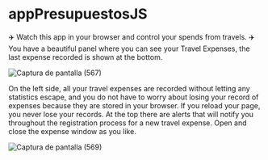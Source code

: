 # appPresupuestosJS
✈️ Watch this app in your browser and control your spends from travels. ✈️
You have a beautiful panel where you can see your Travel Expenses, the last expense recorded is shown at the bottom.

![Captura de pantalla (567)](https://user-images.githubusercontent.com/73729459/112721918-7f024c00-8ed4-11eb-834a-102da037f2c8.png)

On the left side, all your travel expenses are recorded without letting any statistics escape, and you do not have to worry about losing your record of expenses because they are stored in your browser. If you reload your page, you never lose your records.
At the top there are alerts that will notify you throughout the registration process for a new travel expense.
Open and close the expense window as you like.

![Captura de pantalla (569)](https://user-images.githubusercontent.com/73729459/112721917-7e69b580-8ed4-11eb-9b89-e6d8f20a3656.png)
